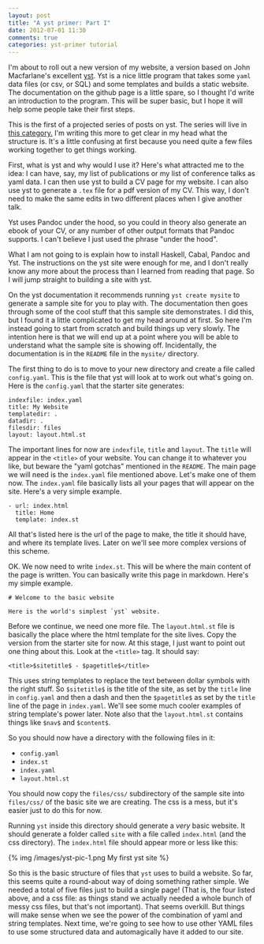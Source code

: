 ```yaml
---
layout: post
title: "A yst primer: Part I"
date: 2012-07-01 11:30
comments: true
categories: yst-primer tutorial
---
```

I'm about to roll out a new version of my website,
a version based on John Macfarlane's excellent 
[yst](https://github.com/jgm/yst).
Yst is a nice little program that takes some `yaml` data files
(or csv, or SQL) and some templates and builds a static website.
The documentation on the github page is a little spare,
so I thought I'd write an introduction to the program.
This will be super basic, but I hope it will help some people
take their first steps.

This is the first of a projected series of posts on 
yst.
The series will live in 
[this category.](/blog/categories/yst-primer/)
I'm writing this more to get clear in my head
what the structure is.
It's a little confusing at first
because you need quite a few files
working together to get things working.

<!-- more -->

First, what is yst and why would I use it?
Here's what attracted me to the idea:
I can have, say, my list of publications
or my list of conference talks as yaml data.
I can then use yst to build a CV page for my website.
I can also use yst to generate a `.tex` file 
for a pdf version of my CV.
This way, I don't need to make the same edits in two different places when
I give another talk.

Yst uses Pandoc under the hood, 
so you could in theory also generate an
ebook of your CV, or any number of other output formats that
Pandoc supports.
I can't believe I just used the phrase "under the hood".

What I am not going to is explain how to install
Haskell, Cabal, Pandoc and Yst.
The instructions on the yst site were enough for me,
and I don't really know any more about the process
than I learned from reading that page.
So I will jump straight to building a site with yst.

On the yst documentation it recommends running `yst create mysite`
to generate a sample site for you to play with.
The documentation then goes through some of the cool stuff 
that this sample site demonstrates.
I did this, but I found it a little complicated to get my head around
at first.
So here I'm instead going to start from scratch and build things up very slowly.
The intention here is that we will end up at a point
where you will be able to understand what the sample site is showing off.
Incidentally, the documentation is in the `README` file in the `mysite/` directory.

The first thing to do is to move to your new directory
and create a file called `config.yaml`.
This is the file that yst will look at to work out what's going on.
Here is the `config.yaml` that the starter site generates:

```
indexfile: index.yaml
title: My Website
templatedir: .
datadir: .
filesdir: files
layout: layout.html.st
```

The important lines for now are `indexfile`, `title` and `layout`.
The `title` will appear in the `<title>` of your website.
You can change it to whatever you like,
but beware the "yaml gotchas" mentioned in the `README`.
The main page we will need is the `index.yaml` file mentioned
above.
Let's make one of them now.
The `index.yaml` file basically lists all your pages
that will appear on the site.
Here's a very simple example.

```
- url: index.html
  title: Home
  template: index.st
```

All that's listed here is the url of the page to make,
the title it should have,
and where its template lives.
Later on we'll see more complex versions of this scheme.

OK. 
We now need to write `index.st`.
This will be where the main content of the page is written.
You can basically write this page in markdown.
Here's my simple example.

```
# Welcome to the basic website
 
Here is the world's simplest `yst` website.
```

Before we continue, we need one more file.
The `layout.html.st` file is basically the place
where the html template for the site lives.
Copy the version from the starter site for now.
At this stage, I just want to point out one thing about this.
Look at the `<title>` tag.
It should say:

```
<title>$sitetitle$ - $pagetitle$</title>
```

This uses string templates to replace the text between
dollar symbols with the right stuff.
So `$sitetitle$` is the title of the site, 
as set by the `title` line in `config.yaml`
and then a dash and then 
the `$pagetitle$` as set by the `title` line
of the page in `index.yaml`.
We'll see some much cooler examples of string template's
power later.
Note also that the `layout.html.st` contains
things like `$nav$` and `$content$`.

So you should now have a directory with the following 
files in it:

 - `config.yaml`
 - `index.st`
 - `index.yaml`
 - `layout.html.st`
 
You should now copy the `files/css/` subdirectory
of the sample site into `files/css/` of the basic site 
we are creating.
The css is a mess, but it's easier just to do this
for now.
 
Running `yst` inside this directory should
generate a *very* basic website.
It should generate a folder called `site` with a file called `index.html`
(and the css directory).
The `index.html` file should appear more or less like this:

{% img /images/yst-pic-1.png My first yst site %}

So this is the basic structure of files that `yst` uses to build a website.
So far, this seems quite a round-about way of doing
something rather simple.
We needed a total of five files just to build a single
page!
(That is, the four listed above, and a css file:
as things stand we actually needed a whole bunch of messy
css files, but that's not important).
That seems overkill.
But things will make sense when we see the power of 
the combination of yaml and string templates.
Next time, we're going to see how to use other YAML files
to use some structured data and automagically have it added to our
site.
